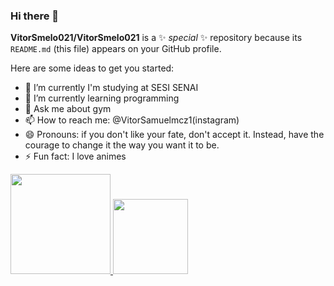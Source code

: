 ### Hi there 👋

**VitorSmelo021/VitorSmelo021** is a ✨ _special_ ✨ repository because its `README.md` (this file) appears on your GitHub profile.

Here are some ideas to get you started:

- 🔭 I’m currently I'm studying at SESI SENAI       
- 🌱 I’m currently learning programming
- 💬 Ask me about gym
- 📫 How to reach me: @VitorSamuelmcz1(instagram)
- 😄 Pronouns: if you don't like your fate, don't accept it. Instead, have the courage to change it the way you want it to be.
- ⚡ Fun fact: I love animes

<div>
  <a href="https://github.com/VitorSmelo021">
  <img height="160em" src="https://github-readme-stats.vercel.app/api?username=VitorSmelo021&theme=VitorSmelo021github_dark&show_icons=true"/>
  <img height="120em" src="https://github-readme-stats.vercel.app/api/top-langs/?username=VitorSmelo021&layout=compact&langs_count=7&theme=VitorSmelo021"/>
    </div>
